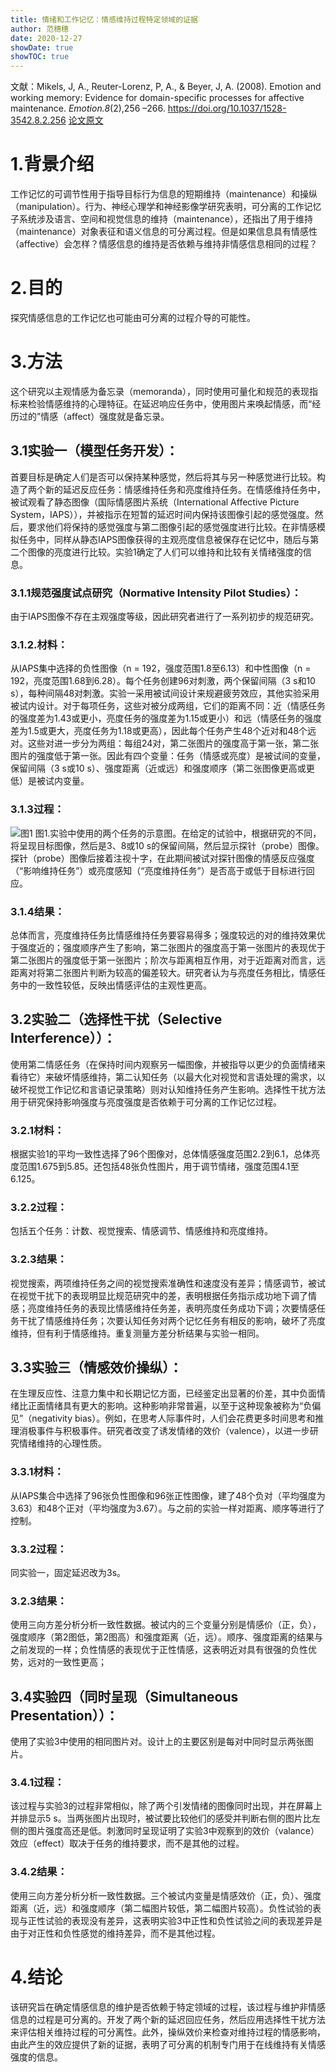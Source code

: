 ```yaml
---
title: 情绪和工作记忆：情感维持过程特定领域的证据
author: 范穗穗
date: 2020-12-27
showDate: true
showTOC: true
---
```

文献：Mikels, J, A., Reuter-Lorenz, P, A., & Beyer, J, A. (2008). Emotion and working memory: Evidence for domain-specific processes for affective maintenance. *Emotion.8*(2),256 –266. https://doi.org/10.1037/1528-3542.8.2.256
[论文原文](../Source_Files/2020-12-27-FSS2.pdf)
# 1.背景介绍
工作记忆的可调节性用于指导目标行为信息的短期维持（maintenance）和操纵（manipulation）。行为、神经心理学和神经影像学研究表明，可分离的工作记忆子系统涉及语言、空间和视觉信息的维持（maintenance），还指出了用于维持（maintenance）对象表征和语义信息的可分离过程。但是如果信息具有情感性（affective）会怎样？情感信息的维持是否依赖与维持非情感信息相同的过程？
# 2.目的
探究情感信息的工作记忆也可能由可分离的过程介导的可能性。
# 3.方法
这个研究以主观情感为备忘录（memoranda），同时使用可量化和规范的表现指标来检验情感维持的心理特征。在延迟响应任务中，使用图片来唤起情感，而“经历过的”情感（affect）强度就是备忘录。
## 3.1实验一（模型任务开发）：
首要目标是确定人们是否可以保持某种感觉，然后将其与另一种感觉进行比较。构造了两个新的延迟反应任务：情感维持任务和亮度维持任务。在情感维持任务中，被试观看了静态图像（国际情感图片系统（International Affective Picture System，IAPS）），并被指示在短暂的延迟时间内保持该图像引起的感觉强度。然后，要求他们将保持的感觉强度与第二图像引起的感觉强度进行比较。在非情感模拟任务中，同样从静态IAPS图像获得的主观亮度信息被保存在记忆中，随后与第二个图像的亮度进行比较。实验1确定了人们可以维持和比较有关情绪强度的信息。
### 3.1.1规范强度试点研究（Normative Intensity Pilot Studies）：
由于IAPS图像不存在主观强度等级，因此研究者进行了一系列初步的规范研究。
### 3.1.2.材料：
从IAPS集中选择的负性图像（n = 192，强度范围1.8至6.13）和中性图像（n = 192，亮度范围1.68到6.28）。每个任务创建96对刺激，两个保留间隔（3 s和10 s），每种间隔48对刺激。实验一采用被试间设计来规避疲劳效应，其他实验采用被试内设计。对于每项任务，这些对被分成两组，它们的距离不同：近（情感任务的强度差为1.43或更小，亮度任务的强度差为1.15或更小）和远（情感任务的强度差为1.5或更大，亮度任务为1.18或更高），因此每个任务产生48个近对和48个远对。这些对进一步分为两组：每组24对，第二张图片的强度高于第一张，第二张图片的强度低于第一张。因此有四个变量：任务（情感或亮度）是被试间的变量，保留间隔（3 s或10 s）、强度距离（近或远）和强度顺序（第二张图像更高或更低）是被试内变量。
### 3.1.3过程：
![图1](../Supporting_Information/2020-12-27-FSS2-Fig1.png)
图1.实验中使用的两个任务的示意图。在给定的试验中，根据研究的不同，将呈现目标图像，然后是3、8或10 s的保留间隔，然后显示探针（probe）图像。探针（probe）图像后接着注视十字，在此期间被试对探针图像的情感反应强度（“影响维持任务”）或亮度感知（“亮度维持任务”）是否高于或低于目标进行回应。
### 3.1.4结果：
总体而言，亮度维持任务比情感维持任务要容易得多；强度较远的对的维持效果优于强度近的；强度顺序产生了影响，第二张图片的强度高于第一张图片的表现优于第二张图片的强度低于第一张图片；阶次与距离相互作用，对于近距离对而言，远距离对将第二张图片判断为较高的偏差较大。研究者认为与亮度任务相比，情感任务中的一致性较低，反映出情感评估的主观性更高。
## 3.2实验二（选择性干扰（Selective Interference））：
使用第二情感任务（在保持时间内观察另一幅图像，并被指导以更少的负面情绪来看待它）来破坏情感维持，第二认知任务（以最大化对视觉和言语处理的需求，以破坏视觉工作记忆和言语记录策略）则对认知维持任务产生影响。选择性干扰方法用于研究保持影响强度与亮度强度是否依赖于可分离的工作记忆过程。
### 3.2.1材料：
根据实验1的平均一致性选择了96个图像对，总体情感强度范围2.2到6.1，总体亮度范围1.675到5.85。还包括48张负性图片，用于调节情绪，强度范围4.1至6.125。
### 3.2.2过程：
包括五个任务：计数、视觉搜索、情感调节、情感维持和亮度维持。
### 3.2.3结果：
视觉搜索，两项维持任务之间的视觉搜索准确性和速度没有差异；情感调节，被试在视觉干扰下的表现明显比规范研究中的差，表明根据任务指示成功地下调了情感；亮度维持任务的表现比情感维持任务差，表明亮度任务成功下调；次要情感任务干扰了情感维持任务；次要认知任务对两个记忆任务有相反的影响，破坏了亮度维持，但有利于情感维持。重复测量方差分析结果与实验一相同。
## 3.3实验三（情感效价操纵）：
在生理反应性、注意力集中和长期记忆方面，已经鉴定出显著的价差，其中负面情绪比正面情绪具有更大的影响。这种影响非常普遍，以至于这种现象被称为“负偏见”（negativity bias）。例如，在思考人际事件时，人们会花费更多时间思考和推理消极事件与积极事件。研究者改变了诱发情绪的效价（valence），以进一步研究情绪维持的心理性质。
### 3.3.1材料：
从IAPS集合中选择了96张负性图像和96张正性图像，建了48个负对（平均强度为3.63）和48个正对（平均强度为3.67）。与之前的实验一样对距离、顺序等进行了控制。
### 3.3.2过程：
同实验一，固定延迟改为3s。
### 3.2.3结果：
使用三向方差分析分析一致性数据。被试内的三个变量分别是情感价（正，负），强度顺序（第2图低，第2图高）和强度距离（近，远）。顺序、强度距离的结果与之前发现的一样；负性情感的表现优于正性情感，这表明近对具有很强的负性优势，远对的一致性更高；
## 3.4实验四（同时呈现（Simultaneous Presentation））：
使用了实验3中使用的相同图片对。设计上的主要区别是每对中同时显示两张图片。
### 3.4.1过程：
该过程与实验3的过程非常相似，除了两个引发情绪的图像同时出现，并在屏幕上并排显示5 s。当两张图片出现时，被试要比较他们的感受并判断右侧的图片比左侧的图片强度高还是低。刺激同时呈现证明了实验3中观察到的效价（valance）效应（effect）取决于任务的维持要求，而不是其他的过程。
### 3.4.2结果：
使用三向方差分析分析一致性数据。三个被试内变量是情感效价（正，负）、强度距离（近，远）和强度顺序（第二幅图片较低，第二幅图片较高）。负性试验的表现与正性试验的表现没有差异，这表明实验3中正性和负性试验之间的表现差异是由于对正性和负性感觉的维持差异，而不是其他过程。
# 4.结论
该研究旨在确定情感信息的维护是否依赖于特定领域的过程，该过程与维护非情感信息的过程是可分离的。开发了两个新的延迟回应任务，然后应用选择性干扰方法来评估相关维持过程的可分离性。此外，操纵效价来检查对维持过程的情感影响，由此产生的效应提供了新的证据，表明了可分离的机制专门用于在线维持有关情感强度的信息。
